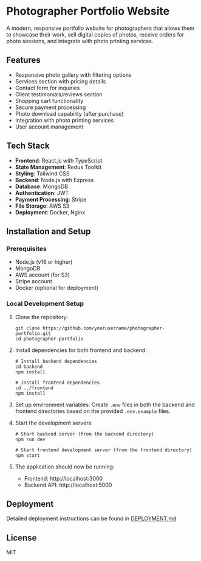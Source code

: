 # Photographer Portfolio Website

A modern, responsive portfolio website for photographers that allows them to showcase their work, sell digital copies of photos, receive orders for photo sessions, and integrate with photo printing services.

## Features

- Responsive photo gallery with filtering options
- Services section with pricing details
- Contact form for inquiries
- Client testimonials/reviews section
- Shopping cart functionality
- Secure payment processing
- Photo download capability (after purchase)
- Integration with photo printing services
- User account management

## Tech Stack

- **Frontend**: React.js with TypeScript
- **State Management**: Redux Toolkit
- **Styling**: Tailwind CSS
- **Backend**: Node.js with Express
- **Database**: MongoDB
- **Authentication**: JWT
- **Payment Processing**: Stripe
- **File Storage**: AWS S3
- **Deployment**: Docker, Nginx

## Installation and Setup

### Prerequisites

- Node.js (v16 or higher)
- MongoDB
- AWS account (for S3)
- Stripe account
- Docker (optional for deployment)

### Local Development Setup

1. Clone the repository:
   ```
   git clone https://github.com/yourusername/photographer-portfolio.git
   cd photographer-portfolio
   ```

2. Install dependencies for both frontend and backend:
   ```
   # Install backend dependencies
   cd backend
   npm install

   # Install frontend dependencies
   cd ../frontend
   npm install
   ```

3. Set up environment variables:
   Create `.env` files in both the backend and frontend directories based on the provided `.env.example` files.

4. Start the development servers:
   ```
   # Start backend server (from the backend directory)
   npm run dev

   # Start frontend development server (from the frontend directory)
   npm start
   ```

5. The application should now be running:
   - Frontend: http://localhost:3000
   - Backend API: http://localhost:5000

## Deployment

Detailed deployment instructions can be found in [DEPLOYMENT.md](DEPLOYMENT.md)

## License

MIT
